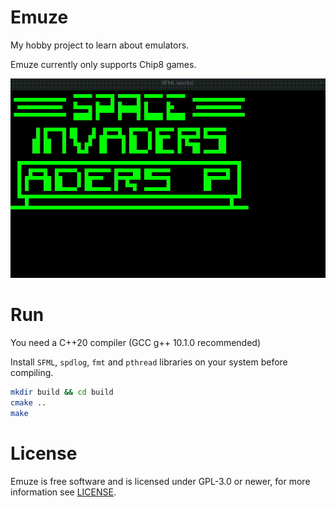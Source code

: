 # Emuze
My hobby project to learn about emulators.

Emuze currently only supports Chip8 games.

![Emuze Screenrecord](screenrecord/record.gif)

# Run
You need a C++20 compiler (GCC g++ 10.1.0 recommended)

Install `SFML`, `spdlog`, `fmt` and `pthread` libraries on your system before compiling.

```bash
mkdir build && cd build
cmake ..
make
```

# License
Emuze is free software and is licensed under GPL-3.0 or newer, for more information see [LICENSE](LICENSE).
